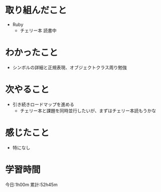 # 取り組んだこと
  - Ruby
    - チェリー本 読書中

# わかったこと
  - シンボルの詳細と正規表現、オブジェクトクラス周り勉強

# 次やること
  - 引き続きロードマップを進める
    - チェリー本と課題を同時並行したいが、まずはチェリー本読もうかな

# 感じたこと
  - 特になし

# 学習時間
今日:1h00m
累計:52h45m
